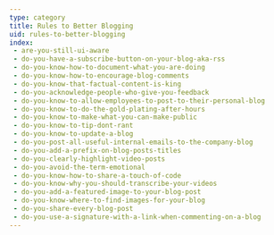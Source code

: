 ```yaml
---
type: category
title: Rules to Better Blogging
uid: rules-to-better-blogging
index:
 - are-you-still-ui-aware
 - do-you-have-a-subscribe-button-on-your-blog-aka-rss
 - do-you-know-how-to-document-what-you-are-doing
 - do-you-know-how-to-encourage-blog-comments
 - do-you-know-that-factual-content-is-king
 - do-you-acknowledge-people-who-give-you-feedback
 - do-you-know-to-allow-employees-to-post-to-their-personal-blog
 - do-you-know-to-do-the-gold-plating-after-hours
 - do-you-know-to-make-what-you-can-make-public
 - do-you-know-to-tip-dont-rant
 - do-you-know-to-update-a-blog
 - do-you-post-all-useful-internal-emails-to-the-company-blog
 - do-you-add-a-prefix-on-blog-posts-titles
 - do-you-clearly-highlight-video-posts
 - do-you-avoid-the-term-emotional
 - do-you-know-how-to-share-a-touch-of-code
 - do-you-know-why-you-should-transcribe-your-videos
 - do-you-add-a-featured-image-to-your-blog-post
 - do-you-know-where-to-find-images-for-your-blog
 - do-you-share-every-blog-post
 - do-you-use-a-signature-with-a-link-when-commenting-on-a-blog
---
```




